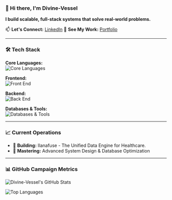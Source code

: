 ### 👋 Hi there, I'm Divine-Vessel

**I build scalable, full-stack systems that solve real-world problems.**

📫 **Let's Connect:** [LinkedIn](https://www.linkedin.com/in/okeke-divine-vessel/)
👀 **See My Work:** [Portfolio](https://okekedivine.com.ng)

---

### 🛠️ **Tech Stack**

**Core Languages:**  
![Core Languages](https://skillicons.dev/icons?i=python,js,ts,go,php)

**Frontend:**  
![Front End](https://skillicons.dev/icons?i=react,nextjs,redux,tailwind,bootstrap)

**Backend:**  
![Back End](https://skillicons.dev/icons?i=nodejs,express,django,flask,laravel)

**Databases & Tools:**  
![Databases & Tools](https://skillicons.dev/icons?i=postgres,mongodb,mysql,redis,prisma,docker,aws,git,postman)

---

### 📈 **Current Operations**

- 🔭 **Building:** Ilanafuse - The Unified Data Engine for Healthcare.
- 🌱 **Mastering:** Advanced System Design & Database Optimization 

---

### 📊 **GitHub Campaign Metrics**

![Divine-Vessel's GitHub Stats](https://github-readme-stats.vercel.app/api?username=Okeke-Divine&show_icons=true&hide_border=true&bg_color=0a191f&title_color=64ffda&text_color=ccd6f6&icon_color=64ffda&text_bold=false)

![Top Languages](https://github-readme-stats.vercel.app/api/top-langs/?username=Okeke-Divine&layout=compact&hide_border=true&bg_color=0a191f&title_color=64ffda&text_color=ccd6f6&icon_color=64ffda&text_bold=false)
